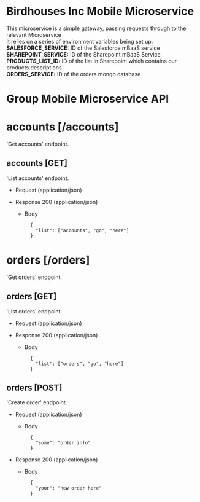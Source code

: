 # Birdhouses Inc Mobile Microservice

This microservice is a simple gateway, passing requests through to the relevant Microservice  
It relies on a series of environment variables being set up:  
__SALESFORCE_SERVICE:__ ID of the Salesforce mBaaS service  
__SHAREPOINT_SERVICE:__ ID of the Sharepoint mBaaS Service  
__PRODUCTS_LIST_ID:__ ID of the list in Sharepoint which contains our products descriptions  
__ORDERS_SERVICE:__ ID of the orders mongo database  
  
# Group Mobile Microservice API

# accounts [/accounts]

'Get accounts' endpoint.

## accounts [GET] 

'List accounts' endpoint.

+ Request (application/json)

+ Response 200 (application/json)
    + Body
    
            {
              "list": ["accounts", "go", "here"]
            }

# orders [/orders]

'Get orders' endpoint.

## orders [GET] 

'List orders' endpoint.

+ Request (application/json)

+ Response 200 (application/json)
    + Body
    
            {
              "list": ["orders", "go", "here"]
            }

## orders [POST] 

'Create order' endpoint.

+ Request (application/json)
    + Body
    
            {
              "some": "order info"
            }

+ Response 200 (application/json)
    + Body
    
            {
              "your": "new order here"
            }

